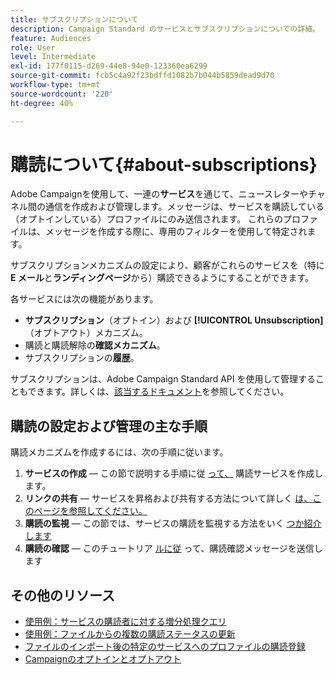 ```yaml
---
title: サブスクリプションについて
description: Campaign Standard のサービスとサブスクリプションについての詳細。
feature: Audiences
role: User
level: Intermediate
exl-id: 177f0115-d269-44e8-94e0-123360ea6299
source-git-commit: fcb5c4a92f23bdffd1082b7b044b5859dead9d70
workflow-type: tm+mt
source-wordcount: '220'
ht-degree: 40%

---
```


# 購読について{#about-subscriptions}

Adobe Campaignを使用して、一連の&#x200B;**サービス**&#x200B;を通じて、ニュースレターやチャネル間の通信を作成および管理します。メッセージは、サービスを購読している（オプトインしている）プロファイルにのみ送信されます。 これらのプロファイルは、メッセージを作成する際に、専用のフィルターを使用して特定されます。

サブスクリプションメカニズムの設定により、顧客がこれらのサービスを（特に **E メール**&#x200B;と&#x200B;**ランディングページ**&#x200B;から）購読できるようにすることができます。

各サービスには次の機能があります。

* **サブスクリプション**（オプトイン）および **[!UICONTROL Unsubscription]**（オプトアウト）メカニズム。
* 購読と購読解除の&#x200B;**確認メカニズム**。
* サブスクリプションの&#x200B;**履歴**。

サブスクリプションは、Adobe Campaign Standard API を使用して管理することもできます。詳しくは、[該当するドキュメント](../../api/using/creating-a-service.md)を参照してください。

## 購読の設定および管理の主な手順

購読メカニズムを作成するには、次の手順に従います。

1. **サービスの作成**  — この節で説明する手順に従 [って、](../../audiences/using/creating-a-service.md) 購読サービスを作成します。
1. **リンクの共有**  — サービスを昇格および共有する方法について詳しく [は、このページを参照してください。](../../audiences/using/promoting-a-service.md)
1. **購読の監視**  — この節では、サービスの購読を監視する方法をいく [つか紹介します](../../audiences/using/monitoring-subscriptions.md)
1. **購読の確認**  — このチュートリア [ルに従](../../audiences/using/confirming-subscription-to-a-service.md) って、購読確認メッセージを送信します

## その他のリソース

* [使用例：サービスの購読者に対する増分処理クエリ](../../automating/using/incremental-query-on-subscribers.md)
* [使用例：ファイルからの複数の購読ステータスの更新](../../automating/using/updating-subscriptions-from-file.md)
* [ファイルのインポート後の特定のサービスへのプロファイルの購読登録](../../automating/using/subscribing-profiles-from-file.md)
* [Campaignのオプトインとオプトアウト](../../audiences/using/about-opt-in-and-opt-out-in-campaign.md)

